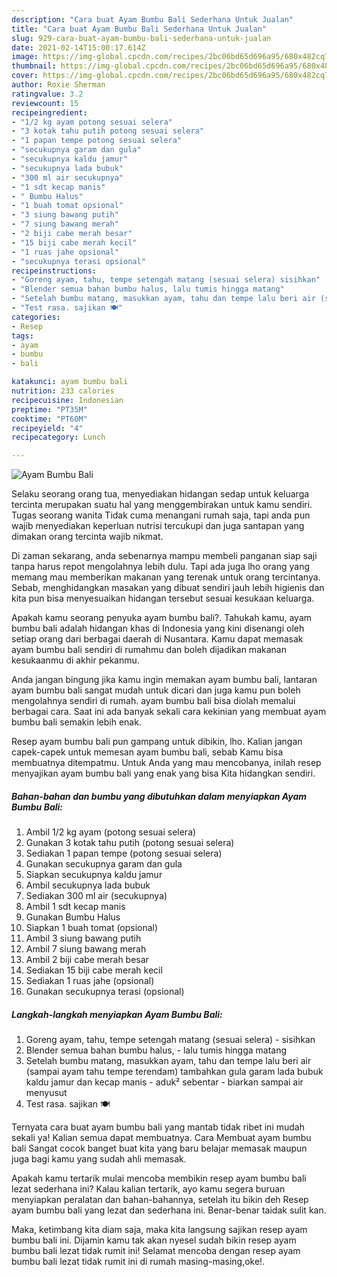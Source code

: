 ```yaml
---
description: "Cara buat Ayam Bumbu Bali Sederhana Untuk Jualan"
title: "Cara buat Ayam Bumbu Bali Sederhana Untuk Jualan"
slug: 929-cara-buat-ayam-bumbu-bali-sederhana-untuk-jualan
date: 2021-02-14T15:00:17.614Z
image: https://img-global.cpcdn.com/recipes/2bc06bd65d696a95/680x482cq70/ayam-bumbu-bali-foto-resep-utama.jpg
thumbnail: https://img-global.cpcdn.com/recipes/2bc06bd65d696a95/680x482cq70/ayam-bumbu-bali-foto-resep-utama.jpg
cover: https://img-global.cpcdn.com/recipes/2bc06bd65d696a95/680x482cq70/ayam-bumbu-bali-foto-resep-utama.jpg
author: Roxie Sherman
ratingvalue: 3.2
reviewcount: 15
recipeingredient:
- "1/2 kg ayam potong sesuai selera"
- "3 kotak tahu putih potong sesuai selera"
- "1 papan tempe potong sesuai selera"
- "secukupnya garam dan gula"
- "secukupnya kaldu jamur"
- "secukupnya lada bubuk"
- "300 ml air secukupnya"
- "1 sdt kecap manis"
- " Bumbu Halus"
- "1 buah tomat opsional"
- "3 siung bawang putih"
- "7 siung bawang merah"
- "2 biji cabe merah besar"
- "15 biji cabe merah kecil"
- "1 ruas jahe opsional"
- "secukupnya terasi opsional"
recipeinstructions:
- "Goreng ayam, tahu, tempe setengah matang (sesuai selera) sisihkan"
- "Blender semua bahan bumbu halus, lalu tumis hingga matang"
- "Setelah bumbu matang, masukkan ayam, tahu dan tempe lalu beri air (sampai ayam tahu tempe terendam) tambahkan gula garam lada bubuk kaldu jamur dan kecap manis aduk² sebentar biarkan sampai air menyusut"
- "Test rasa. sajikan 🍽"
categories:
- Resep
tags:
- ayam
- bumbu
- bali

katakunci: ayam bumbu bali 
nutrition: 233 calories
recipecuisine: Indonesian
preptime: "PT35M"
cooktime: "PT60M"
recipeyield: "4"
recipecategory: Lunch

---
```



![Ayam Bumbu Bali](https://img-global.cpcdn.com/recipes/2bc06bd65d696a95/680x482cq70/ayam-bumbu-bali-foto-resep-utama.jpg)

Selaku seorang orang tua, menyediakan hidangan sedap untuk keluarga tercinta merupakan suatu hal yang menggembirakan untuk kamu sendiri. Tugas seorang  wanita Tidak cuma menangani rumah saja, tapi anda pun wajib menyediakan keperluan nutrisi tercukupi dan juga santapan yang dimakan orang tercinta wajib nikmat.

Di zaman  sekarang, anda sebenarnya mampu membeli panganan siap saji tanpa harus repot mengolahnya lebih dulu. Tapi ada juga lho orang yang memang mau memberikan makanan yang terenak untuk orang tercintanya. Sebab, menghidangkan masakan yang dibuat sendiri jauh lebih higienis dan kita pun bisa menyesuaikan hidangan tersebut sesuai kesukaan keluarga. 



Apakah kamu seorang penyuka ayam bumbu bali?. Tahukah kamu, ayam bumbu bali adalah hidangan khas di Indonesia yang kini disenangi oleh setiap orang dari berbagai daerah di Nusantara. Kamu dapat memasak ayam bumbu bali sendiri di rumahmu dan boleh dijadikan makanan kesukaanmu di akhir pekanmu.

Anda jangan bingung jika kamu ingin memakan ayam bumbu bali, lantaran ayam bumbu bali sangat mudah untuk dicari dan juga kamu pun boleh mengolahnya sendiri di rumah. ayam bumbu bali bisa diolah memalui berbagai cara. Saat ini ada banyak sekali cara kekinian yang membuat ayam bumbu bali semakin lebih enak.

Resep ayam bumbu bali pun gampang untuk dibikin, lho. Kalian jangan capek-capek untuk memesan ayam bumbu bali, sebab Kamu bisa membuatnya ditempatmu. Untuk Anda yang mau mencobanya, inilah resep menyajikan ayam bumbu bali yang enak yang bisa Kita hidangkan sendiri.

<!--inarticleads1-->

##### Bahan-bahan dan bumbu yang dibutuhkan dalam menyiapkan Ayam Bumbu Bali:

1. Ambil 1/2 kg ayam (potong sesuai selera)
1. Gunakan 3 kotak tahu putih (potong sesuai selera)
1. Sediakan 1 papan tempe (potong sesuai selera)
1. Gunakan secukupnya garam dan gula
1. Siapkan secukupnya kaldu jamur
1. Ambil secukupnya lada bubuk
1. Sediakan 300 ml air (secukupnya)
1. Ambil 1 sdt kecap manis
1. Gunakan  Bumbu Halus
1. Siapkan 1 buah tomat (opsional)
1. Ambil 3 siung bawang putih
1. Ambil 7 siung bawang merah
1. Ambil 2 biji cabe merah besar
1. Sediakan 15 biji cabe merah kecil
1. Sediakan 1 ruas jahe (opsional)
1. Gunakan secukupnya terasi (opsional)




<!--inarticleads2-->

##### Langkah-langkah menyiapkan Ayam Bumbu Bali:

1. Goreng ayam, tahu, tempe setengah matang (sesuai selera) - sisihkan
1. Blender semua bahan bumbu halus, - lalu tumis hingga matang
1. Setelah bumbu matang, masukkan ayam, tahu dan tempe lalu beri air (sampai ayam tahu tempe terendam) tambahkan gula garam lada bubuk kaldu jamur dan kecap manis - aduk² sebentar - biarkan sampai air menyusut
1. Test rasa. sajikan 🍽




Ternyata cara buat ayam bumbu bali yang mantab tidak ribet ini mudah sekali ya! Kalian semua dapat membuatnya. Cara Membuat ayam bumbu bali Sangat cocok banget buat kita yang baru belajar memasak maupun juga bagi kamu yang sudah ahli memasak.

Apakah kamu tertarik mulai mencoba membikin resep ayam bumbu bali lezat sederhana ini? Kalau kalian tertarik, ayo kamu segera buruan menyiapkan peralatan dan bahan-bahannya, setelah itu bikin deh Resep ayam bumbu bali yang lezat dan sederhana ini. Benar-benar taidak sulit kan. 

Maka, ketimbang kita diam saja, maka kita langsung sajikan resep ayam bumbu bali ini. Dijamin kamu tak akan nyesel sudah bikin resep ayam bumbu bali lezat tidak rumit ini! Selamat mencoba dengan resep ayam bumbu bali lezat tidak rumit ini di rumah masing-masing,oke!.

